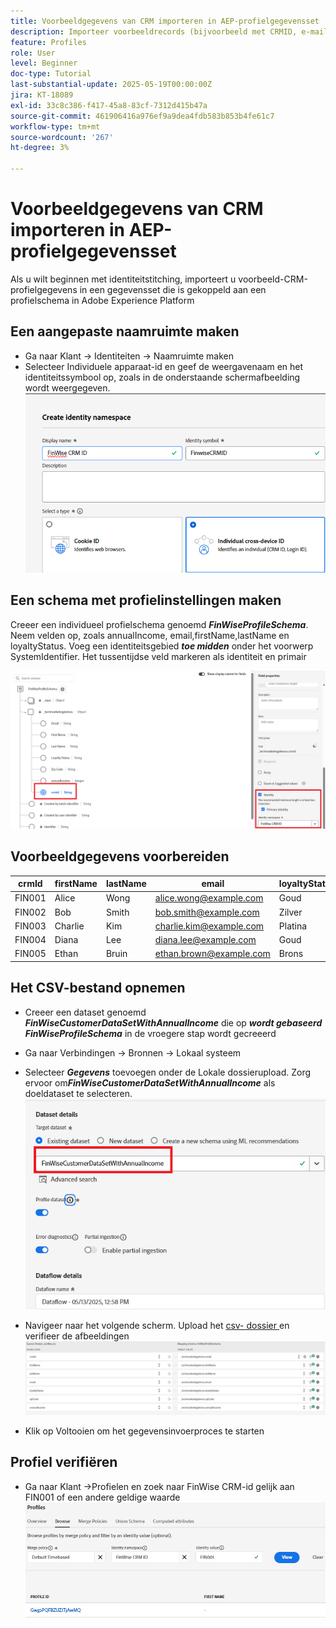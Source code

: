 ```yaml
---
title: Voorbeeldgegevens van CRM importeren in AEP-profielgegevensset
description: Importeer voorbeeldrecords (bijvoorbeeld met CRMID, e-mail, inkomsten, postcode) om te controleren of AEP deze profielen correct kan koppelen aan anonieme webbezoekers op basis van gedeelde id's, zoals ECID.
feature: Profiles
role: User
level: Beginner
doc-type: Tutorial
last-substantial-update: 2025-05-19T00:00:00Z
jira: KT-18089
exl-id: 33c8c386-f417-45a8-83cf-7312d415b47a
source-git-commit: 461906416a976ef9a9dea4fdb583b853b4fe61c7
workflow-type: tm+mt
source-wordcount: '267'
ht-degree: 3%

---
```


# Voorbeeldgegevens van CRM importeren in AEP-profielgegevensset

Als u wilt beginnen met identiteitstitching, importeert u voorbeeld-CRM-profielgegevens in een gegevensset die is gekoppeld aan een profielschema in Adobe Experience Platform

## Een aangepaste naamruimte maken

* Ga naar Klant -> Identiteiten -> Naamruimte maken
* Selecteer Individuele apparaat-id en geef de weergavenaam en het identiteitssymbool op, zoals in de onderstaande schermafbeelding wordt weergegeven.
  ![ douane-namespace ](assets/custom-namespace.png)

## Een schema met profielinstellingen maken

Creeer een individueel profielschema genoemd **_FinWiseProfileSchema_**. Neem velden op, zoals annualIncome, email,firstName,lastName en loyaltyStatus.
Voeg een identiteitsgebied **_toe midden_** onder het voorwerp SystemIdentifier. Het tussentijdse veld markeren als identiteit en primair


![ profiel-schema ](assets/finwise-profile-schema.png)

## Voorbeeldgegevens voorbereiden

| crmId | firstName | lastName | email | loyaltyStatus | zipCode | jaarinkomen |
|--------|-----------|----------|-------------------------|---------------|---------|--------------|
| FIN001 | Alice | Wong | alice.wong@example.com | Goud | 92128 | 120000 |
| FIN002 | Bob | Smith | bob.smith@example.com | Zilver | 92126 | 85000 |
| FIN003 | Charlie | Kim | charlie.kim@example.com | Platina | 60614 | 175000 |
| FIN004 | Diana | Lee | diana.lee@example.com | Goud | 30303 | 98000 |
| FIN005 | Ethan | Bruin | ethan.brown@example.com | Brons | 75201 | 60000 |

## Het CSV-bestand opnemen

* Creeer een dataset genoemd **_FinWiseCustomerDataSetWithAnnualIncome_** die op **_wordt gebaseerd FinWiseProfileSchema_** in de vroegere stap wordt gecreeerd

* Ga naar Verbindingen -> Bronnen -> Lokaal systeem
* Selecteer **_Gegevens_** toevoegen onder de Lokale dossierupload. Zorg ervoor om _&#x200B;**FinWiseCustomerDataSetWithAnnualIncome**&#x200B;_ als doeldataset te selecteren.
  ![ ingest-csv ](assets/ingest-csv-into-dataset.png)
* Navigeer naar het volgende scherm. Upload het [ csv- dossier ](assets/finwise_profiles.csv) en verifieer de afbeeldingen
  ![ afbeeldingen ](assets/mappings.png)

* Klik op Voltooien om het gegevensinvoerproces te starten

## Profiel verifiëren

* Ga naar Klant ->Profielen en zoek naar FinWise CRM-id gelijk aan FIN001 of een andere geldige waarde
  ![ verifieer-profiel ](assets/verify-profiles.png)
